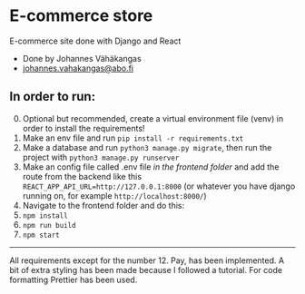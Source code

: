 # E-commerce store 
E-commerce site done with Django and React

- Done by Johannes Vähäkangas
- johannes.vahakangas@abo.fi

## In order to run:

0. Optional but recommended, create a virtual environment file (venv) in order to install the requirements!
1. Make an env file and run `pip install -r requirements.txt`
2. Make a database and run `python3 manage.py migrate`, then run the project with `python3 manage.py runserver`
3. Make an config file called .env file *in the frontend folder* and add the route from the backend like this `REACT_APP_API_URL=http://127.0.0.1:8000` (or whatever you have django running on, for example `http://localhost:8000/`)
4. Navigate to the frontend folder and do this:
5. `npm install`
6. `npm run build`
7. `npm start`

____________

All requirements except for the number 12. Pay, has been implemented. A bit of extra styling has been made because I followed a tutorial. For code formatting Prettier has been used.
